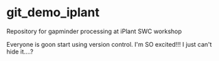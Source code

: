# git_demo_iplant
 Repository for gapminder processing at iPlant SWC workshop

Everyone is goon start using version control.
I'm SO excited!!!
I just can't hide it....?
